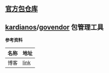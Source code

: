 ##  [官方包仓库](https://pkg.go.dev)



## [kardianos](https://github.com/kardianos)/**[govendor](https://github.com/kardianos/govendor)**  包管理工具

**参考资料**

| 名称 | 地址                                           |
| ---- | ---------------------------------------------- |
| 博客 | [link](https://zhuanlan.zhihu.com/p/103914406) |

